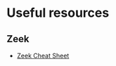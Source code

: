 # Useful resources

## Zeek

* [Zeek Cheat Sheet](http://gauss.ececs.uc.edu/Courses/c6055/pdf/bro_log_vars.pdf)
